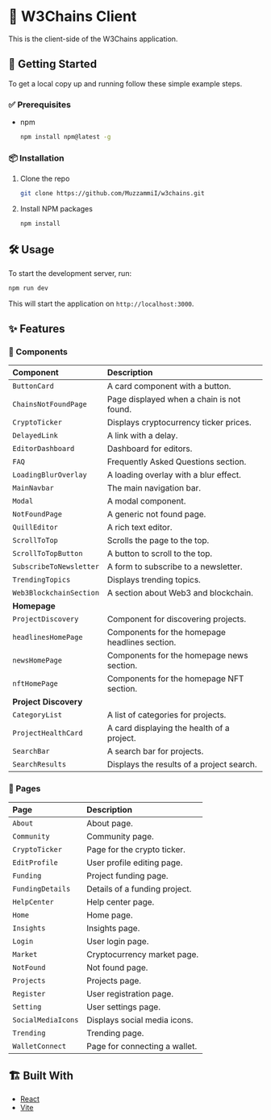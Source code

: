 # 🚀 W3Chains Client

This is the client-side of the W3Chains application.

## 🏁 Getting Started

To get a local copy up and running follow these simple example steps.

### ✅ Prerequisites

- npm
  ```sh
  npm install npm@latest -g
  ```

### 📦 Installation

1.  Clone the repo
    ```sh
    git clone https://github.com/MuzzammiI/w3chains.git
    ```
2.  Install NPM packages
    ```sh
    npm install
    ```

## 🛠️ Usage

To start the development server, run:

```sh
npm run dev
```

This will start the application on `http://localhost:3000`.

## ✨ Features

### 🧩 Components

| Component | Description |
| :--- | :--- |
| `ButtonCard` | A card component with a button. |
| `ChainsNotFoundPage` | Page displayed when a chain is not found. |
| `CryptoTicker` | Displays cryptocurrency ticker prices. |
| `DelayedLink` | A link with a delay. |
| `EditorDashboard` | Dashboard for editors. |
| `FAQ` | Frequently Asked Questions section. |
| `LoadingBlurOverlay` | A loading overlay with a blur effect. |
| `MainNavbar` | The main navigation bar. |
| `Modal` | A modal component. |
| `NotFoundPage` | A generic not found page. |
| `QuillEditor` | A rich text editor. |
| `ScrollToTop` | Scrolls the page to the top. |
| `ScrollToTopButton` | A button to scroll to the top. |
| `SubscribeToNewsletter` | A form to subscribe to a newsletter. |
| `TrendingTopics` | Displays trending topics. |
| `Web3BlockchainSection` | A section about Web3 and blockchain. |
| **Homepage** | |
| `ProjectDiscovery` | Component for discovering projects. |
| `headlinesHomePage` | Components for the homepage headlines section. |
| `newsHomePage` | Components for the homepage news section. |
| `nftHomePage` | Components for the homepage NFT section. |
| **Project Discovery** | |
| `CategoryList` | A list of categories for projects. |
| `ProjectHealthCard` | A card displaying the health of a project. |
| `SearchBar` | A search bar for projects. |
| `SearchResults` | Displays the results of a project search. |

### 📄 Pages

| Page | Description |
| :--- | :--- |
| `About` | About page. |
| `Community` | Community page. |
| `CryptoTicker` | Page for the crypto ticker. |
| `EditProfile` | User profile editing page. |
| `Funding` | Project funding page. |
| `FundingDetails` | Details of a funding project. |
| `HelpCenter` | Help center page. |
| `Home` | Home page. |
| `Insights` | Insights page. |
| `Login` | User login page. |
| `Market` | Cryptocurrency market page. |
| `NotFound` | Not found page. |
| `Projects` | Projects page. |
| `Register` | User registration page. |
| `Setting` | User settings page. |
| `SocialMediaIcons` | Displays social media icons. |
| `Trending` | Trending page. |
| `WalletConnect` | Page for connecting a wallet. |

## 🏗️ Built With

- [React](https://reactjs.org/)
- [Vite](https://vitejs.dev/)
